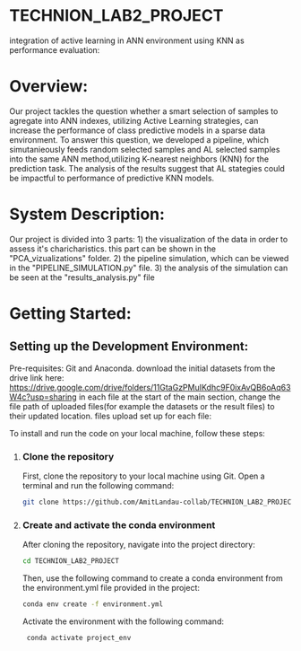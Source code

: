 # TECHNION_LAB2_PROJECT
integration of active learning in ANN environment using KNN as performance evaluation:
# Overview:
Our project tackles the question whether a smart selection of samples to agregate into ANN indexes, utilizing Active Learning strategies, can increase the performance of class predictive models in a sparse data environment. To answer this question, we developed a pipeline, which simutanieously feeds random selected samples and AL selected samples into the same ANN method,utilizing K-nearest neighbors (KNN) for the prediction task. The analysis of the results suggest that AL stategies could be impactful to performance of predictive KNN models.

# System Description:
Our project is divided into 3 parts: 1) the visualization of the data in order to assess it's charicharistics. this part can be shown in the "PCA_vizualizations" folder. 2) the pipeline simulation, which can be viewed in the "PIPELINE_SIMULATION.py" file. 3) the analysis of the simulation can be seen at the "results_analysis.py" file

# Getting Started:
## Setting up the Development Environment:
Pre-requisites: Git and Anaconda. 
download the initial datasets from the drive link here: 
https://drive.google.com/drive/folders/11GtaGzPMuIKdhc9F0ixAvQB6oAq63W4c?usp=sharing
in each file at the start of the main section, change the file path of uploaded files(for example the datasets or the result files) to their updated location.
files upload set up for each file: 

To install and run the code on your local machine, follow these steps:
1. ### Clone the repository
   First, clone the repository to your local machine using Git. Open a terminal and run the following command:
    ```bash
    git clone https://github.com/AmitLandau-collab/TECHNION_LAB2_PROJECT
2. ### Create and activate the conda environment
   After cloning the repository, navigate into the project directory:
    ```bash
    cd TECHNION_LAB2_PROJECT
    ```
    Then, use the following command to create a conda environment from the environment.yml file provided in the project:
    ```bash
    conda env create -f environment.yml
    ```
    Activate the environment with the following command:
   ```bash
    conda activate project_env
    ```


